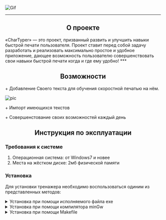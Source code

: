 ![Gif](https://github.com/TimofeyBelikov/media/raw/main/CharTyperr/Logo-curved.gif)
***
<h2 align="center">О проекте</h2>
«CharTyper» — это проект, призванный развить и улучшить навыки быстрой печати пользователя. Проект ставит перед собой задачу разработать и реализовать максимально простое и удобное приложение, дающее возможность пользователю совершенствовать свои навыки быстрой печати когда и где ему удобно!
***
<h2 align="center">Возможности</h2>

<p align="left">+ Добавление Своего текста для обучения скоростной печатью на нём.</p>

<img src="https://github.com/TimofeyBelikov/media/raw/main/CharTyperr/ADDtxt.gif" alt="pic" />

<p align="left">+ Импорт имеющихся текстов</p>

<p align="left">+ Совершенстование своих возможностей каждый день </p>

<h2 align="center">Инструкция по эксплуатации</h2>

<h3 align="left">Требования к системе</h3>

<ol>
    <li>Операционная система: от Windows7 и новее</li>
    <li>Места на жёстком диске: 2мб физической памяти</li>
</ol>
<h3 align="left">Установка</h3>

Для установки тренажера необходимо воспользоваться одиним из представленных методов:

<details>
      <summary>Установка при помощи исполняемого файла exe</summary>
      <ol>
          <li>Запустить файл setup.exe</li>
          <li>Указать место сохранения тренажера</li>
          <li>Завершить установку</li>
      </ol>
</details>

<details>
    <summary>Установка при помощи компилятора minGw</summary>
    <ol>
        <li>Скачать bat-файл и разместить его вместе с файлами cpp</li>
        <li>Запустить bat файл, который выполнит сборку проекта и создаст исполняемый файл exe</li>
    </ol>
</details>

<details>
      <summary>Установка при помощи Makefile</summary>
      <ol>
          <li>Загрузить скрипт-файл Makefie</li>
          <li>При помощи командной строки запустить скрипт при помощи команды make</li>
      </ol>
</details>











